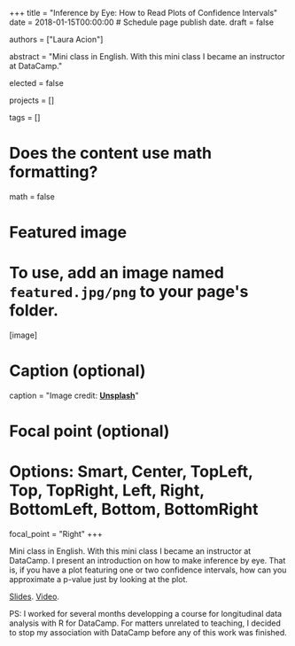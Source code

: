 +++
title = "Inference by Eye: How to Read Plots of Confidence Intervals"
date = 2018-01-15T00:00:00  # Schedule page publish date.
draft = false

authors = ["Laura Acion"]

abstract = "Mini class in English. With this mini class I became an instructor at DataCamp."

elected = false

projects = []

tags = []

# Does the content use math formatting?
math = false

# Featured image
# To use, add an image named `featured.jpg/png` to your page's folder. 
[image]
  # Caption (optional)
  caption = "Image credit: [**Unsplash**](https://unsplash.com/photos/bzdhc5b3Bxs)"

  # Focal point (optional)
  # Options: Smart, Center, TopLeft, Top, TopRight, Left, Right, BottomLeft, Bottom, BottomRight
  focal_point = "Right"
+++

Mini class in English. With this mini class I became an instructor at DataCamp. I present an introduction on how to make inference by eye. That is, if you have a plot featuring one or two confidence intervals, how can you approximate a p-value just by looking at the plot.

[Slides](https://github.com/lauracion/lacion/blob/master/content/teaching/files/Acion_DataCamp_Audition.pptx). [Video](https://github.com/lauracion/lacion/blob/master/content/teaching/files/Laura_Acion_Inference_by_Eye.mov).

PS: I worked for several months developping a course for longitudinal data analysis with R for DataCamp. For matters unrelated to teaching, I decided to stop my association with DataCamp before any of this work was finished.